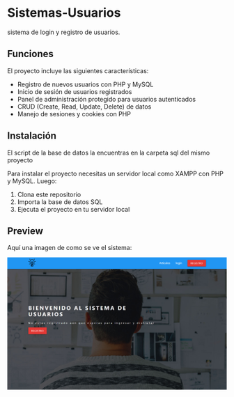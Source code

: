 # Sistemas-Usuarios

sistema de login y registro de usuarios.

## Funciones

El proyecto incluye las siguientes características:

- Registro de nuevos usuarios con PHP y MySQL
- Inicio de sesión de usuarios registrados
- Panel de administración protegido para usuarios autenticados 
- CRUD (Create, Read, Update, Delete) de datos
- Manejo de sesiones y cookies con PHP



## Instalación

El script de la base de datos la encuentras en la carpeta sql del mismo proyecto

Para instalar el proyecto necesitas un servidor local como XAMPP con PHP y MySQL. Luego:

1. Clona este repositorio
2. Importa la base de datos SQL
3. Ejecuta el proyecto en tu servidor local

## Preview

Aquí una imagen de como se ve el sistema:

![Imagen](./images/inicio.png)
